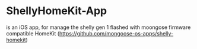 # ShellyHomeKit-App
is an iOS app, for manage the shelly gen 1 flashed with moongose firmware compatible HomeKit (https://github.com/mongoose-os-apps/shelly-homekit)
